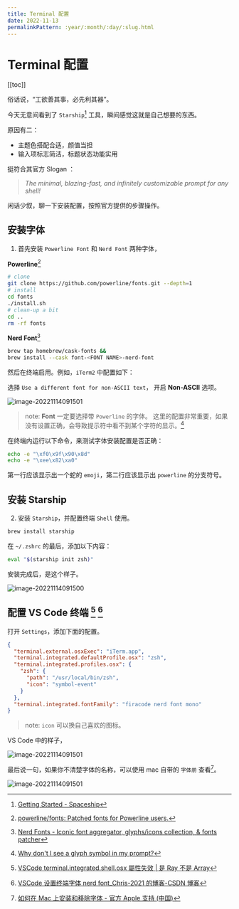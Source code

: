 ```yaml
---
title: Terminal 配置
date: 2022-11-13
permalinkPattern: :year/:month/:day/:slug.html
---
```


<!--
 * @Author: rich1e
 * @Date: 2022-11-13 16:01:04
 * @LastEditors: rich1e
 * @LastEditTime: 2022-11-14 09:52:46
-->

# Terminal 配置

[[toc]]

俗话说，“工欲善其事，必先利其器”。

今天无意间看到了 `Starship`[^1] 工具，瞬间感觉这就是自己想要的东西。

原因有二：

- 主题色搭配合适，颜值当担
- 输入项标志简洁，标题状态功能实用

挺符合其官方 Slogan ：

> _The minimal, blazing-fast, and infinitely customizable prompt for any shell!_

闲话少叙，聊一下安装配置，按照官方提供的步骤操作。

## 安装字体

1. 首先安装 `Powerline Font` 和 `Nerd Font` 两种字体，

**Powerline**[^2]

```sh
# clone
git clone https://github.com/powerline/fonts.git --depth=1
# install
cd fonts
./install.sh
# clean-up a bit
cd ..
rm -rf fonts
```

**Nerd Font**[^3]

```sh
brew tap homebrew/cask-fonts &&
brew install --cask font-<FONT NAME>-nerd-font
```

然后在终端启用。例如，`iTerm2` 中配置如下：

选择 `Use a different font for non-ASCII text`， 开启 **Non-ASCII** 选项。

![image-20221114091501](@images\workspace\terminal-config\image-20221114091501.png)

> note: **Font** 一定要选择带 `Powerline` 的字体。
> 这里的配置非常重要，如果没有设置正确，会导致提示符中看不到某个字符的显示。[^4]

在终端内运行以下命令，来测试字体安装配置是否正确：

```sh
echo -e "\xf0\x9f\x90\x8d"
echo -e "\xee\x82\xa0"
```

第一行应该显示出一个蛇的 `emoji`，第二行应该显示出 `powerline` 的分支符号。

## 安装 Starship

2. 安装 `Starship`，并配置终端 `Shell` 使用。

```sh
brew install starship
```

在 `~/.zshrc` 的最后，添加以下内容：

```sh
eval "$(starship init zsh)"
```

安装完成后，是这个样子。

![image-20221114091500](@images\workspace\terminal-config\image-20221114091500.png)

## 配置 VS Code 终端 [^5] [^6]

打开 `Settings`，添加下面的配置。

```json
{
  "terminal.external.osxExec": "iTerm.app",
  "terminal.integrated.defaultProfile.osx": "zsh",
  "terminal.integrated.profiles.osx": {
    "zsh": {
      "path": "/usr/local/bin/zsh",
      "icon": "symbol-event"
    }
  },
  "terminal.integrated.fontFamily": "firacode nerd font mono"
}
```

> note: `icon` 可以换自己喜欢的图标。

VS Code 中的样子，

![image-20221114091501](@images\workspace\terminal-config\image-20221114091502.png)

最后说一句，如果你不清楚字体的名称，可以使用 mac 自带的 `字体册` 查看[^7]。

![image-20221114091501](@images\workspace\terminal-config\image-20221114091503.png)

[^1]: [Getting Started - Spaceship](https://spaceship-prompt.sh/getting-started/)
[^2]: [powerline/fonts: Patched fonts for Powerline users.](https://github.com/powerline/fonts)
[^3]: [Nerd Fonts - Iconic font aggregator, glyphs/icons collection, & fonts patcher](https://www.nerdfonts.com/font-downloads)
[^4]: [Why don't I see a glyph symbol in my prompt?](https://starship.rs/faq/#why-don-t-i-see-a-glyph-symbol-in-my-prompt)
[^5]: [VSCode terminal.integrated.shell.osx 屬性失效 | 是 Ray 不是 Array](https://israynotarray.com/vscode/20210927/2674618084/)
[^6]: [VSCode 设置终端字体 nerd font_Chris-2021 的博客-CSDN 博客](https://blog.csdn.net/m0_37169880/article/details/114262312)
[^7]: [如何在 Mac 上安装和移除字体 - 官方 Apple 支持 (中国)](https://support.apple.com/zh-cn/HT201749)
